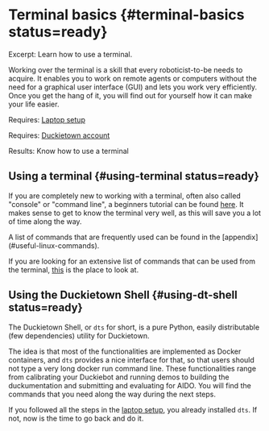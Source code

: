 # Terminal basics {#terminal-basics status=ready}

Excerpt: Learn how to use a terminal.

Working over the terminal is a skill that every roboticist-to-be needs to acquire. It enables you to work on remote
 agents or computers without the need for a graphical user interface (GUI) and lets you work very efficiently. Once you get the hang of it, you will find out for yourself how it can make your life easier.  

<div class='requirements' markdown='1'>

Requires: [Laptop setup](+opmanual_duckiebot#laptop-setup)

Requires: [Duckietown account](+opmanual_duckiebot#dt-account)

Results: Know how to use a terminal

</div>

<minitoc/>


## Using a terminal {#using-terminal status=ready}

If you are completely new to working with a terminal, often also called "console" or "command line", a beginners
 tutorial can be found [here](https://tutorials.ubuntu.com/tutorial/command-line-for-beginners#0). It makes sense to get to know the terminal very well, as this will save you a lot of time along the way.

<!-- exclude this paragraph if beta is excluded -->
<div status="beta" markdown="1">
A list of commands that are frequently used can be found in the [appendix](#useful-linux-commands).
</div>

If you are looking for an extensive list of commands that can be used from the terminal, [this](https://ss64.com/bash/) is the place to look at.


## Using the Duckietown Shell {#using-dt-shell status=ready}

The Duckietown Shell, or `dts` for short, is a pure Python, easily distributable (few dependencies) utility for Duckietown.

The idea is that most of the functionalities are implemented as Docker containers, and `dts` provides a nice interface for
that, so that users should not type a very long docker run command line. These functionalities range from calibrating
your Duckiebot and running demos to building the duckumentation and submitting and evaluating for AIDO. You will
find the commands that you need along the way during the next steps.

If you followed all the steps in the [laptop setup](+opmanual_duckiebot#laptop-setup), you already installed  `dts`. If not, now is the time to go back and do it.
